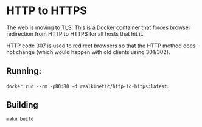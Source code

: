 HTTP to HTTPS
=============

The web is moving to TLS. This is a Docker container that forces browser
redirection from HTTP to HTTPS for all hosts that hit it.

HTTP code 307 is used to redirect browsers so that the HTTP method does not
change (which would happen with old clients using 301/302).

Running:
--------

``docker run --rm -p80:80 -d realkinetic/http-to-https:latest``.

Building
--------

``make build``
